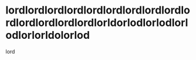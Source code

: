 # lordlordlordlordlordlordlordlordlordlordlordlordlordlordlorldorlodlorlodlorlodlorlorldolorlod
lord
